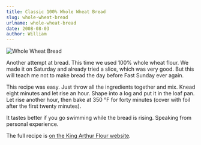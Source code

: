 ```yaml
---
title: Classic 100% Whole Wheat Bread
slug: whole-wheat-bread
urlname: whole-wheat-bread
date: 2008-08-03
author: William
---
```

<img src="{static}/images/2008-08-02-whole-wheat-bread.jpg" alt="Whole Wheat Bread" class="img-fluid" />

Another attempt at bread. This time we used 100% whole wheat flour. We made it
on Saturday and already tried a slice, which was very good. But this will teach
me not to make bread the day before Fast Sunday ever again.

This recipe was easy. Just throw all the ingredients together and mix. Knead
eight minutes and let rise an hour. Shape into a log and put it in the loaf pan.
Let rise another hour, then bake at 350 &deg;F for forty minutes (cover with
foil after the first twenty minutes).

It tastes better if you go swimming while the bread is rising. Speaking from
personal experience.

The full recipe is [on the King Arthur Flour website][a].

[a]: https://www.kingarthurflour.com/recipes/classic-100-whole-wheat-bread-recipe
